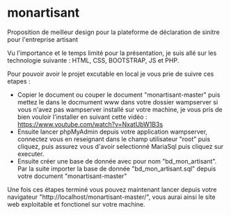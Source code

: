 # monartisant
Proposition de meilleur design pour la plateforme de déclaration de sinitre pour l'entreprise artisant

Vu l'importance et le temps limité pour la présentation, je suis allé sur les technologie suivante :
HTML, CSS, BOOTSTRAP, JS et PHP.

Pour pouvoir avoir le projet excutable en local je vous prie de suivre ces etapes : 

- Copier le document ou couper le document "monartisant-master" puis mettez le dans le docmument www dans votre dossier wampserver
  si vous n'avez pas wampserver installé sur votre machine, je vous pris de bien vouloir l'installer en suivant cette vidéo : https://www.youtube.com/watch?v=NxatUbW1B3s
- Ensuite lancer phpMyAdmin depuis votre application wampserver, connectez vous en reseignant dans le champ utilisateur "root" puis cliquez, puis assurez vous d'avoir selectionné MariaSql puis cliquez sur executer.
- Ensuite créer une base de donnée avec pour nom "bd_mon_artisant". Par la suite importer la base de donnée "bd_mon_artisant.sql" depuis votre document "monartisant-master"

Une fois ces étapes terminé vous pouvez maintenant lancer depuis votre navigateur "http://localhost/monartisant-master/", vous aurai ainsi le site web exploitable et fonctionel sur votre machine.


  
